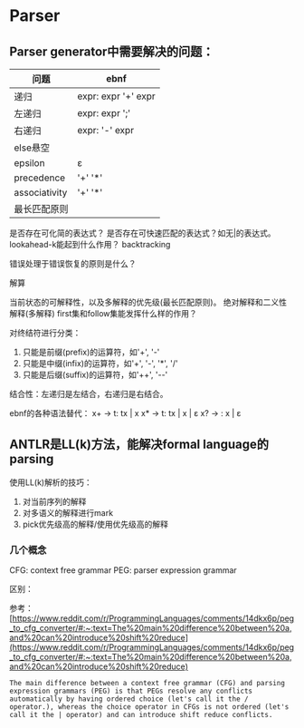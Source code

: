 # Parser

## Parser generator中需要解决的问题：

| 问题            | ebnf                |
|---------------|---------------------|
| 递归            | expr: expr '+' expr |
| 左递归           | expr: expr ';'      |
| 右递归           | expr: '-' expr      |
| else悬空        |                     |
| epsilon       | ε                   |
| precedence    | '+' '*'             |
| associativity | '+' '*'             |
| 最长匹配原则        |                     |

是否存在可化简的表达式？
是否存在可快速匹配的表达式？如无|的表达式。
lookahead-k能起到什么作用？
backtracking

错误处理于错误恢复的原则是什么？

解算

当前状态的可解释性，以及多解释的优先级(最长匹配原则)。
绝对解释和二义性解释(多解释)
first集和follow集能发挥什么样的作用？

对终结符进行分类：

1. 只能是前缀(prefix)的运算符，如'+', '-'
2. 只能是中缀(infix)的运算符，如'+', '-', '*', '/'
3. 只能是后缀(suffix)的运算符，如'++', '--'

结合性：左递归是左结合，右递归是右结合。

ebnf的各种语法替代：
x+ -> t: tx | x
x* -> t: tx | x | ε
x? ->  :  x | ε

## ANTLR是LL(k)方法，能解决formal language的parsing

使用LL(k)解析的技巧：
1. 对当前序列的解释
2. 对多语义的解释进行mark
3. pick优先级高的解释/使用优先级高的解释


### 几个概念

CFG: context free grammar
PEG: parser expression grammar

区别：

参考：[https://www.reddit.com/r/ProgrammingLanguages/comments/14dkx6p/peg_to_cfg_converter/#:~:text=The%20main%20difference%20between%20a,and%20can%20introduce%20shift%20reduce](https://www.reddit.com/r/ProgrammingLanguages/comments/14dkx6p/peg_to_cfg_converter/#:~:text=The%20main%20difference%20between%20a,and%20can%20introduce%20shift%20reduce)

```text
The main difference between a context free grammar (CFG) and parsing expression grammars (PEG) is that PEGs resolve any conflicts automatically by having ordered choice (let's call it the / operator.), whereas the choice operator in CFGs is not ordered (let's call it the | operator) and can introduce shift reduce conflicts.
```


